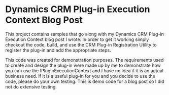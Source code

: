 # Dynamics CRM Plug-in Execution Context Blog Post
This project contains samples that go along with my Dynamics CRM Plug-in Execution Context blog post I wrote. In order to get it working simply checkout the code, build, and use the CRM Plug-in Registration Utility to register the plug-in and add the appropriate steps. 

This code was created for demonstration purposes. The requirements used to create and design the plug-in were made up by me to demonstrate how you can use the IPluginExecutionContext and I have no idea if it is an actual business need. If it is a useful plug-in for you and you decide to use the code, please do your own testing. This is demo code for a blog post so I did not do extensive testing. 
